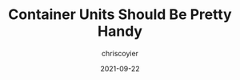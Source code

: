 ---
author: chriscoyier
date: 2021-09-22
publisher: css
tags:
  - css
  - container-queries
target_url: https://css-tricks.com/container-units-should-be-pretty-handy/
title: Container Units Should Be Pretty Handy
---